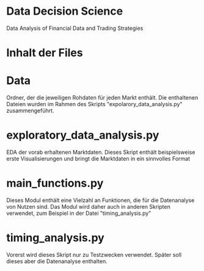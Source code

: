 # Data Decision Science
Data Analysis of Financial Data and Trading Strategies



# Inhalt der Files

# Data    
Ordner, der die jeweiligen Rohdaten für jeden Markt enthält. Die enthaltenen Dateien wurden im Rahmen des Skripts "expolarory_data_analysis.py" zusammengeführt.

# exploratory_data_analysis.py
EDA der vorab erhaltenen Marktdaten. Dieses Skript enthält beispielsweise erste Visualisierungen und bringt die Marktdaten in ein sinnvolles Format

# main_functions.py
Dieses Modul enthält eine Vielzahl an Funktionen, die für die Datenanalyse von Nutzen sind. Das Modul wird daher auch in anderen Skripten verwendet, zum Beispiel in der Datei "timing_analysis.py"

# timing_analysis.py
Vorerst wird dieses Skript nur zu Testzwecken verwendet. Später soll dieses aber die Datenanalyse enthalten. 
